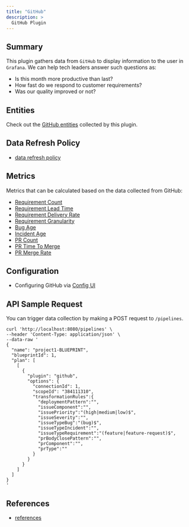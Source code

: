 ```yaml
---
title: "GitHub"
description: >
  GitHub Plugin
---
```


## Summary

This plugin gathers data from `GitHub` to display information to the user in `Grafana`. We can help tech leaders answer such questions as:

- Is this month more productive than last?
- How fast do we respond to customer requirements?
- Was our quality improved or not?

## Entities

Check out the [GitHub entities](/Overview/SupportedDataSources.md#data-collection-scope-by-each-plugin) collected by this plugin.

## Data Refresh Policy

- [data refresh policy](/Overview/SupportedDataSources.md#github)

## Metrics

Metrics that can be calculated based on the data collected from GitHub:

- [Requirement Count](/Metrics/RequirementCount.md)
- [Requirement Lead Time](/Metrics/RequirementLeadTime.md)
- [Requirement Delivery Rate](/Metrics/RequirementDeliveryRate.md)
- [Requirement Granularity](/Metrics/RequirementGranularity.md)
- [Bug Age](/Metrics/BugAge.md)
- [Incident Age](/Metrics/IncidentAge.md)
- [PR Count](/Metrics/PRCount.md)
- [PR Time To Merge](/Metrics/PRTimeToMerge.md)
- [PR Merge Rate](/Metrics/PRMergeRate.md)

## Configuration

- Configuring GitHub via [Config UI](/UserManuals/ConfigUI/GitHub.md)

## API Sample Request

You can trigger data collection by making a POST request to `/pipelines`.

```
curl 'http://localhost:8080/pipelines' \
--header 'Content-Type: application/json' \
--data-raw '
{
  "name": "project1-BLUEPRINT",
  "blueprintId": 1,
  "plan": [
    [
      {
        "plugin": "github",
        "options": {
          "connectionId": 1,
          "scopeId": "384111310",
          "transformationRules":{
            "deploymentPattern":"",
            "issueComponent":"",
            "issuePriority":"(high|medium|low)$",
            "issueSeverity":"",
            "issueTypeBug":"(bug)$",
            "issueTypeIncident":"",
            "issueTypeRequirement":"(feature|feature-request)$",
            "prBodyClosePattern":"",
            "prComponent":"",
            "prType":""
          }
        }
      }
    ]
  ]
}
'
```

## References

- [references](/DeveloperManuals/DeveloperSetup.md#references)
